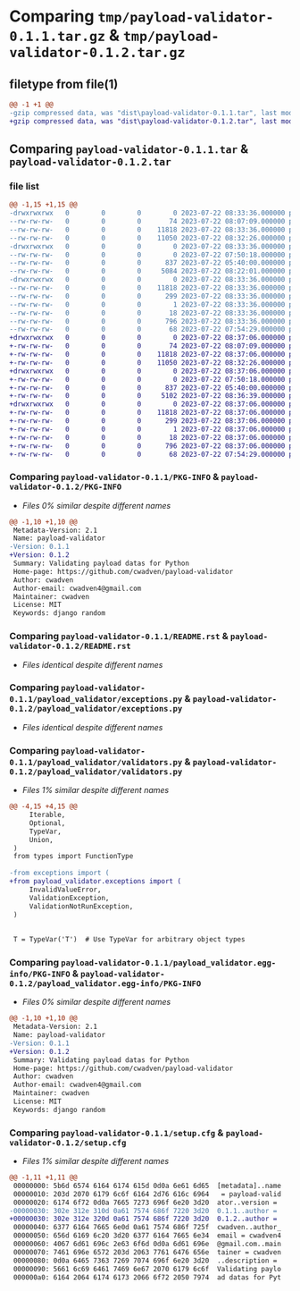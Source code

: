 # Comparing `tmp/payload-validator-0.1.1.tar.gz` & `tmp/payload-validator-0.1.2.tar.gz`

## filetype from file(1)

```diff
@@ -1 +1 @@
-gzip compressed data, was "dist\payload-validator-0.1.1.tar", last modified: Sat Jul 22 08:33:36 2023, max compression
+gzip compressed data, was "dist\payload-validator-0.1.2.tar", last modified: Sat Jul 22 08:37:06 2023, max compression
```

## Comparing `payload-validator-0.1.1.tar` & `payload-validator-0.1.2.tar`

### file list

```diff
@@ -1,15 +1,15 @@
-drwxrwxrwx   0        0        0        0 2023-07-22 08:33:36.000000 payload-validator-0.1.1/
--rw-rw-rw-   0        0        0       74 2023-07-22 08:07:09.000000 payload-validator-0.1.1/MANIFEST.in
--rw-rw-rw-   0        0        0    11818 2023-07-22 08:33:36.000000 payload-validator-0.1.1/PKG-INFO
--rw-rw-rw-   0        0        0    11050 2023-07-22 08:32:26.000000 payload-validator-0.1.1/README.rst
-drwxrwxrwx   0        0        0        0 2023-07-22 08:33:36.000000 payload-validator-0.1.1/payload_validator/
--rw-rw-rw-   0        0        0        0 2023-07-22 07:50:18.000000 payload-validator-0.1.1/payload_validator/__init__.py
--rw-rw-rw-   0        0        0      837 2023-07-22 05:40:00.000000 payload-validator-0.1.1/payload_validator/exceptions.py
--rw-rw-rw-   0        0        0     5084 2023-07-22 08:22:01.000000 payload-validator-0.1.1/payload_validator/validators.py
-drwxrwxrwx   0        0        0        0 2023-07-22 08:33:36.000000 payload-validator-0.1.1/payload_validator.egg-info/
--rw-rw-rw-   0        0        0    11818 2023-07-22 08:33:36.000000 payload-validator-0.1.1/payload_validator.egg-info/PKG-INFO
--rw-rw-rw-   0        0        0      299 2023-07-22 08:33:36.000000 payload-validator-0.1.1/payload_validator.egg-info/SOURCES.txt
--rw-rw-rw-   0        0        0        1 2023-07-22 08:33:36.000000 payload-validator-0.1.1/payload_validator.egg-info/dependency_links.txt
--rw-rw-rw-   0        0        0       18 2023-07-22 08:33:36.000000 payload-validator-0.1.1/payload_validator.egg-info/top_level.txt
--rw-rw-rw-   0        0        0      796 2023-07-22 08:33:36.000000 payload-validator-0.1.1/setup.cfg
--rw-rw-rw-   0        0        0       68 2023-07-22 07:54:29.000000 payload-validator-0.1.1/setup.py
+drwxrwxrwx   0        0        0        0 2023-07-22 08:37:06.000000 payload-validator-0.1.2/
+-rw-rw-rw-   0        0        0       74 2023-07-22 08:07:09.000000 payload-validator-0.1.2/MANIFEST.in
+-rw-rw-rw-   0        0        0    11818 2023-07-22 08:37:06.000000 payload-validator-0.1.2/PKG-INFO
+-rw-rw-rw-   0        0        0    11050 2023-07-22 08:32:26.000000 payload-validator-0.1.2/README.rst
+drwxrwxrwx   0        0        0        0 2023-07-22 08:37:06.000000 payload-validator-0.1.2/payload_validator/
+-rw-rw-rw-   0        0        0        0 2023-07-22 07:50:18.000000 payload-validator-0.1.2/payload_validator/__init__.py
+-rw-rw-rw-   0        0        0      837 2023-07-22 05:40:00.000000 payload-validator-0.1.2/payload_validator/exceptions.py
+-rw-rw-rw-   0        0        0     5102 2023-07-22 08:36:39.000000 payload-validator-0.1.2/payload_validator/validators.py
+drwxrwxrwx   0        0        0        0 2023-07-22 08:37:06.000000 payload-validator-0.1.2/payload_validator.egg-info/
+-rw-rw-rw-   0        0        0    11818 2023-07-22 08:37:06.000000 payload-validator-0.1.2/payload_validator.egg-info/PKG-INFO
+-rw-rw-rw-   0        0        0      299 2023-07-22 08:37:06.000000 payload-validator-0.1.2/payload_validator.egg-info/SOURCES.txt
+-rw-rw-rw-   0        0        0        1 2023-07-22 08:37:06.000000 payload-validator-0.1.2/payload_validator.egg-info/dependency_links.txt
+-rw-rw-rw-   0        0        0       18 2023-07-22 08:37:06.000000 payload-validator-0.1.2/payload_validator.egg-info/top_level.txt
+-rw-rw-rw-   0        0        0      796 2023-07-22 08:37:06.000000 payload-validator-0.1.2/setup.cfg
+-rw-rw-rw-   0        0        0       68 2023-07-22 07:54:29.000000 payload-validator-0.1.2/setup.py
```

### Comparing `payload-validator-0.1.1/PKG-INFO` & `payload-validator-0.1.2/PKG-INFO`

 * *Files 0% similar despite different names*

```diff
@@ -1,10 +1,10 @@
 Metadata-Version: 2.1
 Name: payload-validator
-Version: 0.1.1
+Version: 0.1.2
 Summary: Validating payload datas for Python
 Home-page: https://github.com/cwadven/payload-validator
 Author: cwadven
 Author-email: cwadven4@gmail.com
 Maintainer: cwadven
 License: MIT
 Keywords: django random
```

### Comparing `payload-validator-0.1.1/README.rst` & `payload-validator-0.1.2/README.rst`

 * *Files identical despite different names*

### Comparing `payload-validator-0.1.1/payload_validator/exceptions.py` & `payload-validator-0.1.2/payload_validator/exceptions.py`

 * *Files identical despite different names*

### Comparing `payload-validator-0.1.1/payload_validator/validators.py` & `payload-validator-0.1.2/payload_validator/validators.py`

 * *Files 1% similar despite different names*

```diff
@@ -4,15 +4,15 @@
     Iterable,
     Optional,
     TypeVar,
     Union,
 )
 from types import FunctionType
 
-from exceptions import (
+from payload_validator.exceptions import (
     InvalidValueError,
     ValidationException,
     ValidationNotRunException,
 )
 
 
 T = TypeVar('T')  # Use TypeVar for arbitrary object types
```

### Comparing `payload-validator-0.1.1/payload_validator.egg-info/PKG-INFO` & `payload-validator-0.1.2/payload_validator.egg-info/PKG-INFO`

 * *Files 0% similar despite different names*

```diff
@@ -1,10 +1,10 @@
 Metadata-Version: 2.1
 Name: payload-validator
-Version: 0.1.1
+Version: 0.1.2
 Summary: Validating payload datas for Python
 Home-page: https://github.com/cwadven/payload-validator
 Author: cwadven
 Author-email: cwadven4@gmail.com
 Maintainer: cwadven
 License: MIT
 Keywords: django random
```

### Comparing `payload-validator-0.1.1/setup.cfg` & `payload-validator-0.1.2/setup.cfg`

 * *Files 1% similar despite different names*

```diff
@@ -1,11 +1,11 @@
 00000000: 5b6d 6574 6164 6174 615d 0d0a 6e61 6d65  [metadata]..name
 00000010: 203d 2070 6179 6c6f 6164 2d76 616c 6964   = payload-valid
 00000020: 6174 6f72 0d0a 7665 7273 696f 6e20 3d20  ator..version = 
-00000030: 302e 312e 310d 0a61 7574 686f 7220 3d20  0.1.1..author = 
+00000030: 302e 312e 320d 0a61 7574 686f 7220 3d20  0.1.2..author = 
 00000040: 6377 6164 7665 6e0d 0a61 7574 686f 725f  cwadven..author_
 00000050: 656d 6169 6c20 3d20 6377 6164 7665 6e34  email = cwadven4
 00000060: 4067 6d61 696c 2e63 6f6d 0d0a 6d61 696e  @gmail.com..main
 00000070: 7461 696e 6572 203d 2063 7761 6476 656e  tainer = cwadven
 00000080: 0d0a 6465 7363 7269 7074 696f 6e20 3d20  ..description = 
 00000090: 5661 6c69 6461 7469 6e67 2070 6179 6c6f  Validating paylo
 000000a0: 6164 2064 6174 6173 2066 6f72 2050 7974  ad datas for Pyt
```

